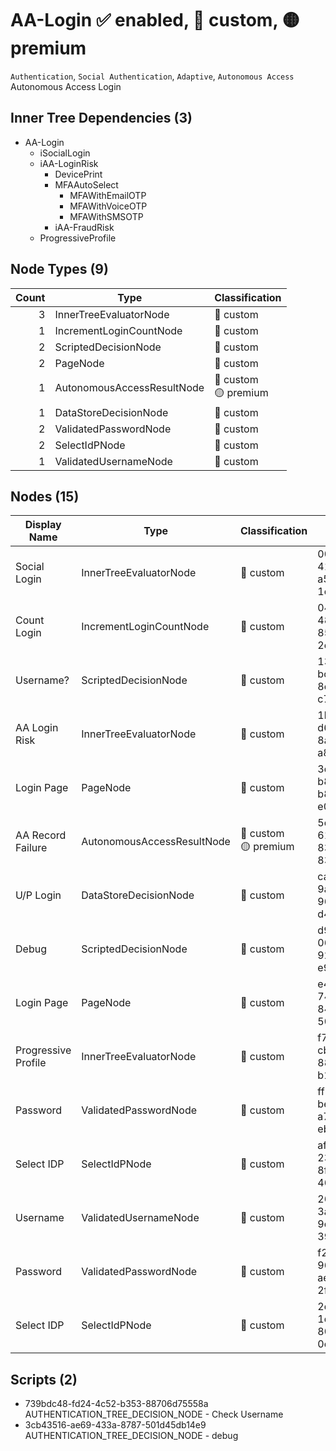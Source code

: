 # AA-Login :white_check_mark: enabled, :red_circle: custom, :yellow_circle: premium
`Authentication`, `Social Authentication`, `Adaptive`, `Autonomous Access`
Autonomous Access Login
## Inner Tree Dependencies (3)
- AA-Login
  - iSocialLogin
  - iAA-LoginRisk
    - DevicePrint
    - MFAAutoSelect
      - MFAWithEmailOTP
      - MFAWithVoiceOTP
      - MFAWithSMSOTP
    - iAA-FraudRisk
  - ProgressiveProfile
## Node Types (9)
| Count | Type | Classification |
| -----:| ---- | -------------- |
| 3 | InnerTreeEvaluatorNode | :red_circle: custom |
| 1 | IncrementLoginCountNode | :red_circle: custom |
| 2 | ScriptedDecisionNode | :red_circle: custom |
| 2 | PageNode | :red_circle: custom |
| 1 | AutonomousAccessResultNode | :red_circle: custom<br>:yellow_circle: premium |
| 1 | DataStoreDecisionNode | :red_circle: custom |
| 2 | ValidatedPasswordNode | :red_circle: custom |
| 2 | SelectIdPNode | :red_circle: custom |
| 1 | ValidatedUsernameNode | :red_circle: custom |
## Nodes (15)
| Display Name | Type | Classification | Id |
| ------------ | ---- | -------------- | ---|
| Social Login | InnerTreeEvaluatorNode | :red_circle: custom | 00b894da-4193-42cf-a544-1cbee31d06f8 |
| Count Login | IncrementLoginCountNode | :red_circle: custom | 04dd4568-48f4-4264-8539-2e1d119abc7e |
| Username? | ScriptedDecisionNode | :red_circle: custom | 13054b8b-bc63-4954-8e78-c7febb24711f |
| AA Login Risk | InnerTreeEvaluatorNode | :red_circle: custom | 1b6f03ae-d694-484c-8a24-a847104cb5cb |
| Login Page | PageNode | :red_circle: custom | 3d2b3d64-b8fc-416b-b8e0-e05f1502b49e |
| AA Record Failure | AutonomousAccessResultNode | :red_circle: custom<br>:yellow_circle: premium | 5e927eec-61d5-4ad0-83ea-8311fcf2c53f |
| U/P Login | DataStoreDecisionNode | :red_circle: custom | ca40167b-9a87-4937-9602-d453ea7cf6ef |
| Debug | ScriptedDecisionNode | :red_circle: custom | d985eba8-067f-4d62-925c-e9aa5046fad6 |
| Login Page | PageNode | :red_circle: custom | e41741ae-74bd-4838-84a2-50fdfbaa2637 |
| Progressive Profile | InnerTreeEvaluatorNode | :red_circle: custom | f750a7a8-cbc4-44b1-889d-b121e774e60d |
| Password | ValidatedPasswordNode | :red_circle: custom | ff55eaed-bea4-475d-a7dd-eb7d818fa80d |
| Select IDP | SelectIdPNode | :red_circle: custom | af614ad5-233d-4cbb-8f4e-462598b9658a |
| Username | ValidatedUsernameNode | :red_circle: custom | 2664240c-3a00-49f3-9c37-39ef391eca3c |
| Password | ValidatedPasswordNode | :red_circle: custom | f23a331a-966b-460e-aefa-2f033102f53a |
| Select IDP | SelectIdPNode | :red_circle: custom | 2d6be9fb-1dc8-4dd2-804c-0c5cfb8f5f28 |
## Scripts (2)
- 739bdc48-fd24-4c52-b353-88706d75558a AUTHENTICATION_TREE_DECISION_NODE - Check Username
- 3cb43516-ae69-433a-8787-501d45db14e9 AUTHENTICATION_TREE_DECISION_NODE - debug
